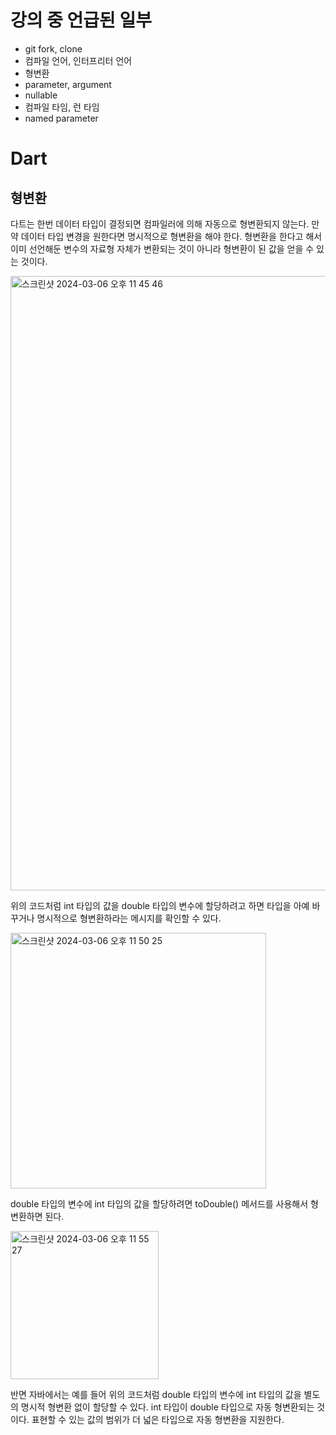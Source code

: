 # 강의 중 언급된 일부
- git fork, clone
- 컴파일 언어, 인터프리터 언어
- 형변환
- parameter, argument
- nullable
- 컴파일 타임, 런 타임
- named parameter

# Dart

## 형변환
다트는 한번 데이터 타입이 결정되면 컴파일러에 의해 자동으로 형변환되지 않는다.
만약 데이터 타입 변경을 원한다면 명시적으로 형변환을 해야 한다. 형변환을 한다고 해서 이미 선언해둔 변수의 자료형 자체가 변환되는 것이 아니라 형변환이 된 값을 얻을 수 있는 것이다.

<img width="983" alt="스크린샷 2024-03-06 오후 11 45 46" src="https://github.com/leeseowoo/TIL/assets/76784643/d37ea81a-9e9f-4ffc-93ba-12d7eaa2180b">

위의 코드처럼 int 타입의 값을 double 타입의 변수에 할당하려고 하면 타입을 아예 바꾸거나 명시적으로 형변환하라는 메시지를 확인할 수 있다.

<img width="409" alt="스크린샷 2024-03-06 오후 11 50 25" src="https://github.com/leeseowoo/TIL/assets/76784643/9257a02d-8c60-453c-a0f3-cd6b779b1db2">

double 타입의 변수에 int 타입의 값을 할당하려면 toDouble() 메서드를 사용해서 형변환하면 된다.

<img width="237" alt="스크린샷 2024-03-06 오후 11 55 27" src="https://github.com/leeseowoo/TIL/assets/76784643/e2bdcdfb-5937-4179-8fa8-e16157828138">

반면 자바에서는 예를 들어 위의 코드처럼 double 타입의 변수에 int 타입의 값을 별도의 명시적 형변환 없이 할당할 수 있다. int 타입이 double 타입으로 자동 형변환되는 것이다.
표현할 수 있는 값의 범위가 더 넓은 타입으로 자동 형변환을 지원한다.
